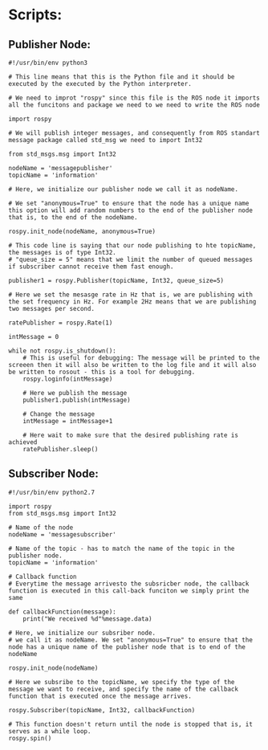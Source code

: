 # Scripts:
## Publisher Node:
	#!/usr/bin/env python3

	# This line means that this is the Python file and it should be executed by the executed by the Python interpreter.

	# We need to improt "rospy" since this file is the ROS node it imports all the funcitons and package we need to we need to write the ROS node

	import rospy

	# We will publish integer messages, and consequently from ROS standart message package called std_msg we need to import Int32

	from std_msgs.msg import Int32

	nodeName = 'messagepublisher'
	topicName = 'information'

	# Here, we initialize our publisher node we call it as nodeName.

	# We set "anonymous=True" to ensure that the node has a unique name this option will add random numbers to the end of the publisher node that is, to the end of the nodeName.

	rospy.init_node(nodeName, anonymous=True)

	# This code line is saying that our node publishing to hte topicName, the messages is of type Int32.
	# "queue_size = 5" means that we limit the number of queued messages if subscriber cannot receive them fast enough.

	publisher1 = rospy.Publisher(topicName, Int32, queue_size=5)

	# Here we set the mesasge rate in Hz that is, we are publishing with the set frequency in Hz. For example 2Hz means that we are publishing two messages per second.

	ratePublisher = rospy.Rate(1)

	intMessage = 0

	while not rospy.is_shutdown():
		# This is useful for debugging: The message will be printed to the screeen then it will also be written to the log file and it will also be written to rosout - this is a tool for debugging.
		rospy.loginfo(intMessage)

		# Here we publish the message
		publisher1.publish(intMessage)

		# Change the message
		intMessage = intMessage+1

		# Here wait to make sure that the desired publishing rate is achieved
		ratePublisher.sleep()

## Subscriber Node:
	#!/usr/bin/env python2.7

	import rospy
	from std_msgs.msg import Int32

	# Name of the node
	nodeName = 'messagesubscriber'

	# Name of the topic - has to match the name of the topic in the publisher node.
	topicName = 'information'

	# Callback function
	# Everytime the message arrivesto the subsricber node, the callback function is executed in this call-back funciton we simply print the same

	def callbackFunction(message):
		print("We received %d"%message.data)

	# Here, we initialize our subsriber node.
	# we call it as nodeName. We set "anonymous=True" to ensure that the node has a unique name of the publisher node that is to end of the nodeName

	rospy.init_node(nodeName)

	# Here we subsribe to the topicName, we specify the type of the message we want to receive, and specify the name of the callback function that is executed once the message arrives.

	rospy.Subscriber(topicName, Int32, callbackFunction)

	# This function doesn't return until the node is stopped that is, it serves as a while loop.
	rospy.spin()